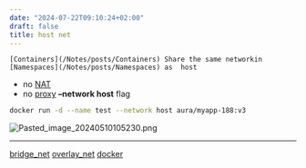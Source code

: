 ```yaml
---
date: "2024-07-22T09:10:24+02:00"
draft: false
title: host net
---
```


    [Containers](/Notes/posts/Containers) Share the same networkin  [Namespaces](/Notes/posts/Namespaces) as  host 

-   no [NAT](/Notes/posts/Network/basic_network_connections/NAT)
-   no [proxy](/Notes/posts/Linux/Network_manipulation/proxy) **–network
    host** flag

``` bash
docker run -d --name test --network host aura/myapp-188:v3
```

![Pasted_image_20240510105230.png](/Notes/Pasted_image_20240510105230.png)

------------------------------------------------------------------------

[bridge_net](/Notes/posts/bridge_net)
[overlay_net](/Notes/posts/overlay_net)
[docker](/Notes/posts/Linux/Docker/docker)
